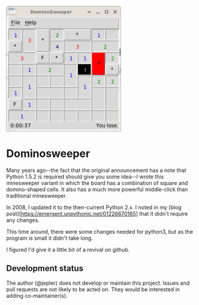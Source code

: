![Gameplay](https://github.com/jepler/dominosweeper/blob/main/dominosweeper.png)

# Dominosweeper

Many years ago--the fact that the original announcement has a note that Python 1.5.2 is required should give you some idea--I wrote this minesweeper variant
in which the board has a combination of square and domino-shaped cells. It also
has a much more powerful middle-click than traditional minesweeper.

In 2008, I updated it to the then-current Python 2.x. I noted in my
(blog post)[https://emergent.unpythonic.net/01226670165] that it didn't require
any changes.

This time around, there were some changes needed for python3, but as the
program is small it didn't take long.

I figured I'd give it a little bit of a revival on github.

## Development status

The author (@jepler) does not develop or maintain this project. Issues and pull
requests are not likely to be acted on. They would be interested in adding
co-maintainer(s).

